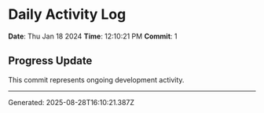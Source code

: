 # Daily Activity Log

**Date**: Thu Jan 18 2024
**Time**: 12:10:21 PM
**Commit**: 1

## Progress Update

This commit represents ongoing development activity.

---
Generated: 2025-08-28T16:10:21.387Z

